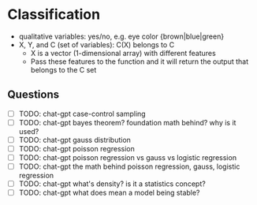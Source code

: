 # Classification

- qualitative variables: yes/no, e.g. eye color {brown|blue|green}
- X, Y, and C (set of variables): C(X) belongs to C
  - X is a vector (1-dimensional array) with different features
  - Pass these features to the function and it will return the output that belongs to the C set

## Questions

- [ ] TODO: chat-gpt case-control sampling
- [ ] TODO: chat-gpt bayes theorem? foundation math behind? why is it used?
- [ ] TODO: chat-gpt gauss distribution
- [ ] TODO: chat-gpt poisson regression
- [ ] TODO: chat-gpt poisson regression vs gauss vs logistic regression
- [ ] TODO: chat-gpt the math behind poisson regression, gauss, logistic regression
- [ ] TODO: chat-gpt what's density? is it a statistics concept?
- [ ] TODO: chat-gpt what does mean a model being stable?
